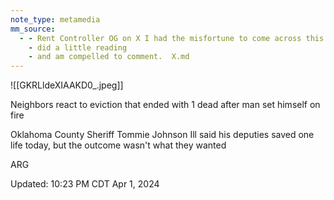 ```yaml
---
note_type: metamedia
mm_source:
  - - Rent Controller OG on X I had the misfortune to come across this tweet this morning
    - did a little reading
    - and am compelled to comment.  X.md
---
```


![[GKRLldeXIAAKD0_.jpeg]]

Neighbors react to eviction
that ended with 1 dead after
man set himself on fire

Oklahoma County Sheriff Tommie
Johnson Ill said his deputies saved
one life today, but the outcome
wasn't what they wanted

ARG

Updated: 10:23 PM CDT Apr 1, 2024

